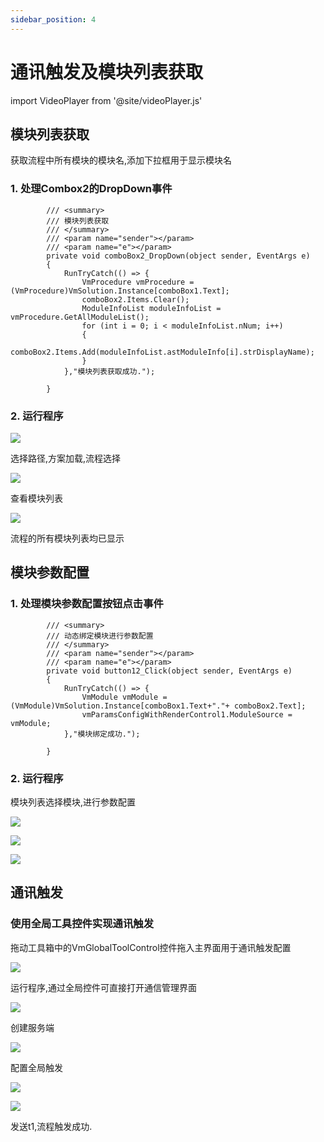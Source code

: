 ```yaml
---
sidebar_position: 4
---
```


# 通讯触发及模块列表获取

import VideoPlayer from '@site/videoPlayer.js'

<VideoPlayer src="https://xian-vforum.oss-cn-hangzhou.aliyuncs.com/2022-07-04_ehbfMfmlFh_2.4%E9%80%9A%E8%AE%AF%E8%A7%A6%E5%8F%91%E5%8F%8A%E6%A8%A1%E5%9D%97%E5%88%97%E8%A1%A8%E8%8E%B7%E5%8F%96_x264.mp4"/>

## 模块列表获取

获取流程中所有模块的模块名,添加下拉框用于显示模块名

### 1. 处理Combox2的DropDown事件

```Csharp
        /// <summary>
        /// 模块列表获取
        /// </summary>
        /// <param name="sender"></param>
        /// <param name="e"></param>
        private void comboBox2_DropDown(object sender, EventArgs e)
        {
            RunTryCatch(() => {
                VmProcedure vmProcedure = (VmProcedure)VmSolution.Instance[comboBox1.Text];
                comboBox2.Items.Clear();
                ModuleInfoList moduleInfoList = vmProcedure.GetAllModuleList();
                for (int i = 0; i < moduleInfoList.nNum; i++)
                {
                    comboBox2.Items.Add(moduleInfoList.astModuleInfo[i].strDisplayName);
                }
            },"模块列表获取成功.");
            
        }
```

### 2. 运行程序

![](image-1.png)

选择路径,方案加载,流程选择

![](image-2.png)

查看模块列表

![](image-3.png)

流程的所有模块列表均已显示

## 模块参数配置

### 1. 处理模块参数配置按钮点击事件

```Csharp
        /// <summary>
        /// 动态绑定模块进行参数配置
        /// </summary>
        /// <param name="sender"></param>
        /// <param name="e"></param>
        private void button12_Click(object sender, EventArgs e)
        {
            RunTryCatch(() => {
                VmModule vmModule = (VmModule)VmSolution.Instance[comboBox1.Text+"."+ comboBox2.Text];
                vmParamsConfigWithRenderControl1.ModuleSource = vmModule;
            },"模块绑定成功.");
           
        }
```

### 2. 运行程序

模块列表选择模块,进行参数配置

![](image-4.png)

![](image-5.png)

![](image-6.png)

## 通讯触发

### 使用全局工具控件实现通讯触发

拖动工具箱中的VmGlobalToolControl控件拖入主界面用于通讯触发配置

![](image.png)

运行程序,通过全局控件可直接打开通信管理界面

![](image-10.png)

创建服务端

![](image-7.png)

配置全局触发

![](image-8.png)

![](image-9.png)

发送t1,流程触发成功.






